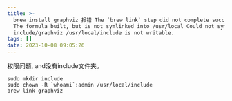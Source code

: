 ```yaml
---
title: >-
  brew install graphviz 报错 The `brew link` step did not complete successfully
  The formula built, but is not symlinked into /usr/local Could not symlink
  include/graphviz /usr/local/include is not writable.
tags: []
date: 2023-10-08 09:05:26
---
```


权限问题, and没有include文件夹。
```
sudo mkdir include
sudo chown -R `whoami`:admin /usr/local/include
brew link graphviz
```